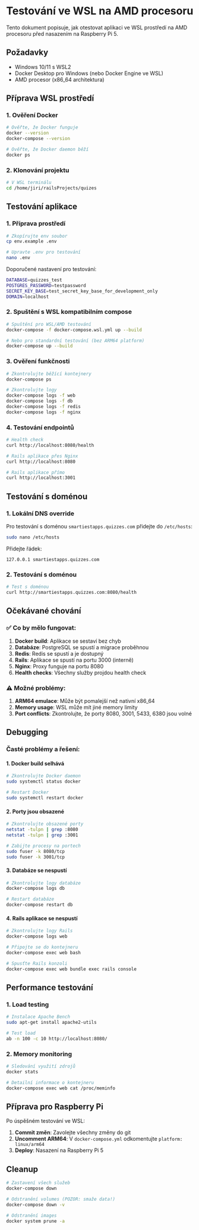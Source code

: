 # Testování ve WSL na AMD procesoru

Tento dokument popisuje, jak otestovat aplikaci ve WSL prostředí na AMD procesoru před nasazením na Raspberry Pi 5.

## Požadavky

- Windows 10/11 s WSL2
- Docker Desktop pro Windows (nebo Docker Engine ve WSL)
- AMD procesor (x86_64 architektura)

## Příprava WSL prostředí

### 1. Ověření Docker

```bash
# Ověřte, že Docker funguje
docker --version
docker-compose --version

# Ověřte, že Docker daemon běží
docker ps
```

### 2. Klonování projektu

```bash
# V WSL terminálu
cd /home/jiri/railsProjects/quizes
```

## Testování aplikace

### 1. Příprava prostředí

```bash
# Zkopírujte env soubor
cp env.example .env

# Upravte .env pro testování
nano .env
```

Doporučené nastavení pro testování:
```bash
DATABASE=quizzes_test
POSTGRES_PASSWORD=testpassword
SECRET_KEY_BASE=test_secret_key_base_for_development_only
DOMAIN=localhost
```

### 2. Spuštění s WSL kompatibilním compose

```bash
# Spuštění pro WSL/AMD testování
docker-compose -f docker-compose.wsl.yml up --build

# Nebo pro standardní testování (bez ARM64 platform)
docker-compose up --build
```

### 3. Ověření funkčnosti

```bash
# Zkontrolujte běžící kontejnery
docker-compose ps

# Zkontrolujte logy
docker-compose logs -f web
docker-compose logs -f db
docker-compose logs -f redis
docker-compose logs -f nginx
```

### 4. Testování endpointů

```bash
# Health check
curl http://localhost:8080/health

# Rails aplikace přes Nginx
curl http://localhost:8080

# Rails aplikace přímo
curl http://localhost:3001
```

## Testování s doménou

### 1. Lokální DNS override

Pro testování s doménou `smartiestapps.quizzes.com` přidejte do `/etc/hosts`:

```bash
sudo nano /etc/hosts
```

Přidejte řádek:
```
127.0.0.1 smartiestapps.quizzes.com
```

### 2. Testování s doménou

```bash
# Test s doménou
curl http://smartiestapps.quizzes.com:8080/health
```

## Očekávané chování

### ✅ Co by mělo fungovat:

1. **Docker build**: Aplikace se sestaví bez chyb
2. **Databáze**: PostgreSQL se spustí a migrace proběhnou
3. **Redis**: Redis se spustí a je dostupný
4. **Rails**: Aplikace se spustí na portu 3000 (interně)
5. **Nginx**: Proxy funguje na portu 8080
6. **Health checks**: Všechny služby projdou health check

### ⚠️ Možné problémy:

1. **ARM64 emulace**: Může být pomalejší než nativní x86_64
2. **Memory usage**: WSL může mít jiné memory limity
3. **Port conflicts**: Zkontrolujte, že porty 8080, 3001, 5433, 6380 jsou volné

## Debugging

### Časté problémy a řešení:

#### 1. Docker build selhává
```bash
# Zkontrolujte Docker daemon
sudo systemctl status docker

# Restart Docker
sudo systemctl restart docker
```

#### 2. Porty jsou obsazené
```bash
# Zkontrolujte obsazené porty
netstat -tulpn | grep :8080
netstat -tulpn | grep :3001

# Zabijte procesy na portech
sudo fuser -k 8080/tcp
sudo fuser -k 3001/tcp
```

#### 3. Databáze se nespustí
```bash
# Zkontrolujte logy databáze
docker-compose logs db

# Restart databáze
docker-compose restart db
```

#### 4. Rails aplikace se nespustí
```bash
# Zkontrolujte logy Rails
docker-compose logs web

# Připojte se do kontejneru
docker-compose exec web bash

# Spusťte Rails konzoli
docker-compose exec web bundle exec rails console
```

## Performance testování

### 1. Load testing

```bash
# Instalace Apache Bench
sudo apt-get install apache2-utils

# Test load
ab -n 100 -c 10 http://localhost:8080/
```

### 2. Memory monitoring

```bash
# Sledování využití zdrojů
docker stats

# Detailní informace o kontejneru
docker-compose exec web cat /proc/meminfo
```

## Příprava pro Raspberry Pi

Po úspěšném testování ve WSL:

1. **Commit změn**: Zavolejte všechny změny do git
2. **Uncomment ARM64**: V `docker-compose.yml` odkomentujte `platform: linux/arm64`
3. **Deploy**: Nasazení na Raspberry Pi 5

## Cleanup

```bash
# Zastavení všech služeb
docker-compose down

# Odstranění volumes (POZOR: smaže data!)
docker-compose down -v

# Odstranění images
docker system prune -a
```
